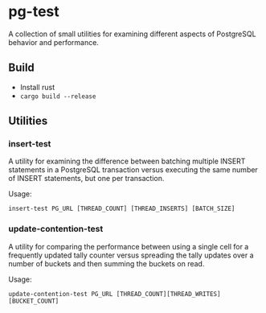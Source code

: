 # pg-test

A collection of small utilities for examining different aspects of PostgreSQL
behavior and performance.

## Build

* Install rust
* `cargo build --release`

## Utilities

### insert-test

A utility for examining the difference between batching multiple INSERT
statements in a PostgreSQL transaction versus executing the same number of
INSERT statements, but one per transaction.

Usage:

```
insert-test PG_URL [THREAD_COUNT] [THREAD_INSERTS] [BATCH_SIZE]
```

### update-contention-test

A utility for comparing the performance between using a single cell for a
frequently updated tally counter versus spreading the tally updates over a
number of buckets and then summing the buckets on read.

Usage:

```
update-contention-test PG_URL [THREAD_COUNT][THREAD_WRITES] [BUCKET_COUNT]
```
